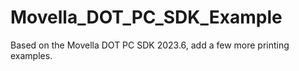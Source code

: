 # Movella_DOT_PC_SDK_Example
Based on the Movella DOT PC SDK 2023.6, add a few more printing examples.
